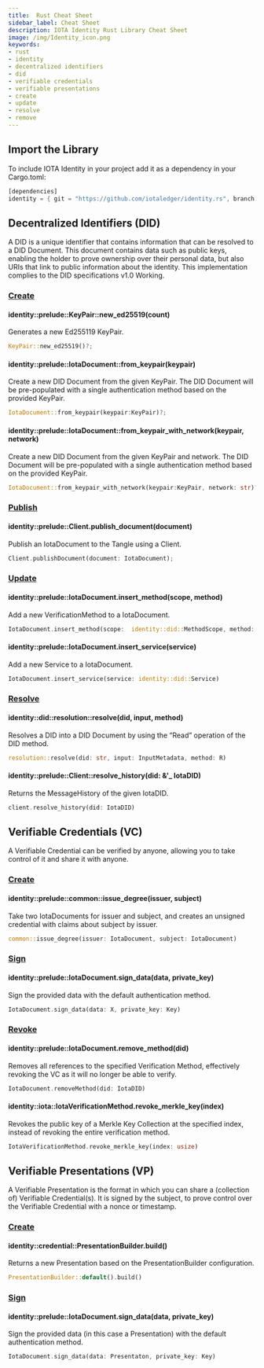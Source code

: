 ```yaml
---
title:  Rust Cheat Sheet
sidebar_label: Cheat Sheet
description: IOTA Identity Rust Library Cheat Sheet
image: /img/Identity_icon.png
keywords:
- rust
- identity
- decentralized identifiers
- did
- verifiable credentials
- verifiable presentations
- create
- update
- resolve
- remove
---
```


## Import the Library
To include IOTA Identity in your project add it as a dependency in your Cargo.toml:

```rust
[dependencies]
identity = { git = "https://github.com/iotaledger/identity.rs", branch = "main"}
```

## Decentralized Identifiers (DID)

A DID is a unique identifier that contains information that can be resolved to a DID Document. This document contains data such as public keys, enabling the holder to prove ownership over their personal data, but also URIs that link to public information about the identity. This implementation complies to the DID specifications v1.0 Working.

### [Create](../../decentralized_identifiers/create.mdx)

#### identity::prelude::KeyPair::new_ed25519(count)

Generates a new Ed255119 KeyPair.

```rs
KeyPair::new_ed25519()?;
```

####  identity::prelude::IotaDocument::from_keypair(keypair)

Create a new DID Document from the given KeyPair.
The DID Document will be pre-populated with a single authentication method based on the provided KeyPair.

```rs
IotaDocument::from_keypair(keypair:KeyPair)?;
```

####  identity::prelude::IotaDocument::from_keypair_with_network(keypair, network)

Create a new DID Document from the given KeyPair and network.
The DID Document will be pre-populated with a single authentication method based on the provided KeyPair.

```rs
IotaDocument::from_keypair_with_network(keypair:KeyPair, network: str)?;
```

### [Publish](../../decentralized_identifiers/create.mdx)

####  identity::prelude::Client.publish_document(document)

Publish an IotaDocument to the Tangle using a Client.

```rs
Client.publishDocument(document: IotaDocument);
```

### [Update](../../decentralized_identifiers/update.mdx)

#### identity::prelude::IotaDocument.insert_method(scope, method)

Add a new VerificationMethod to a IotaDocument.

```rs
IotaDocument.insert_method(scope:  identity::did::MethodScope, method: identity::iota::IotaVerificationMethod)
```

#### identity::prelude::IotaDocument.insert_service(service)

Add a new Service to a IotaDocument.

```rs
IotaDocument.insert_service(service: identity::did::Service)
```

### [Resolve](../../decentralized_identifiers/resolve.mdx)

####  identity::did::resolution::resolve(did, input, method)

Resolves a DID into a DID Document by using the “Read” operation of the DID method.

```rs
resolution::resolve(did: str, input: InputMetadata, method: R)
```

#### identity::prelude::Client::resolve_history(did: &'_ IotaDID)

Returns the MessageHistory of the given IotaDID.

```rs
client.resolve_history(did: IotaDID)
```

## Verifiable Credentials (VC)

A Verifiable Credential can be verified by anyone, allowing you to take control of it and share it with anyone.

### [Create](../../verifiable_credentials/create.mdx)

#### identity::prelude::common::issue_degree(issuer, subject)

Take two IotaDocuments for issuer and subject, and creates an unsigned credential with claims about subject by issuer.
```rs
common::issue_degree(issuer: IotaDocument, subject: IotaDocument)
```

### [Sign](../../verifiable_credentials/create.mdx)

####  identity::prelude::IotaDocument.sign_data(data, private_key)

Sign the provided data with the default authentication method.

```rs
IotaDocument.sign_data(data: X, private_key: Key)
```

### [Revoke](../../verifiable_credentials/revoke.mdx)

#### identity::prelude::IotaDocument.remove_method(did)

Removes all references to the specified Verification Method,  effectively revoking the VC as it will no longer be able to verify.

```rs
IotaDocument.removeMethod(did: IotaDID)
```

####  identity::iota::IotaVerificationMethod.revoke_merkle_key(index)

Revokes the public key of a Merkle Key Collection at the specified index, instead of revoking the entire verification method.

```rs
IotaVerificationMethod.revoke_merkle_key(index: usize)
```

## Verifiable Presentations (VP)

A Verifiable Presentation is the format in which you can share a (collection of) Verifiable Credential(s). It is signed by the subject, to prove control over the Verifiable Credential with a nonce or timestamp.

### [Create](../../verifiable_credentials/verifiable_presentations.mdx)

#### identity::credential::PresentationBuilder.build()

Returns a new Presentation based on the PresentationBuilder configuration. 

````rs
PresentationBuilder::default().build()
````

### [Sign](../../verifiable_credentials/verifiable_presentations.mdx)

####  identity::prelude::IotaDocument.sign_data(data, private_key)

Sign the provided data (in this case a Presentation) with the default authentication method.

```rs
IotaDocument.sign_data(data: Presentaton, private_key: Key)
```
